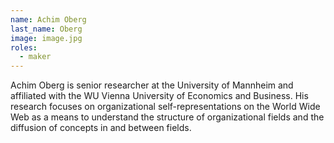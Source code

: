 ```yaml
---
name: Achim Oberg
last_name: Oberg
image: image.jpg
roles:
  - maker
---
```

Achim Oberg is senior researcher at the University of Mannheim and affiliated with the WU Vienna University of Economics and Business. His research focuses on organizational self-representations on the World Wide Web as a means to understand the structure of organizational fields and the diffusion of concepts in and between fields.
